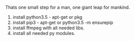 Thats one small step for a man, one giant leap for mankind.

1) install python3.5 - apt-get or pkg
2) install pip3 - apt-get or python3.5 -m ensurepip
3) install ffmpeg with all needed libs.
4) install all needed py modules.
